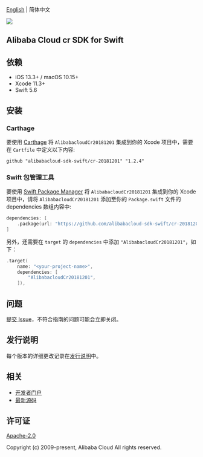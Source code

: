 [English](README.md) | 简体中文

![](https://aliyunsdk-pages.alicdn.com/icons/AlibabaCloud.svg)

## Alibaba Cloud cr SDK for Swift

## 依赖

- iOS 13.3+ / macOS 10.15+
- Xcode 11.3+
- Swift 5.6

## 安装

### Carthage

要使用 [Carthage](https://github.com/Carthage/Carthage) 将 `AlibabacloudCr20181201` 集成到你的 Xcode 项目中，需要在 `Cartfile` 中定义以下内容:

```ogdl
github "alibabacloud-sdk-swift/cr-20181201" "1.2.4"
```

### Swift 包管理工具

要使用 [Swift Package Manager](https://swift.org/package-manager/) 将 `AlibabacloudCr20181201` 集成到你的 Xcode 项目中，请将 `AlibabacloudCr20181201` 添加至你的 `Package.swift` 文件的 dependencies 数组内容中:

```swift
dependencies: [
    .package(url: "https://github.com/alibabacloud-sdk-swift/cr-20181201.git", from: "1.2.4")
]
```

另外，还需要在 `target` 的 `dependencies` 中添加 `"AlibabacloudCr20181201"`，如下：

```swift
.target(
    name: "<your-project-name>",
    dependencies: [
        "AlibabacloudCr20181201",
    ]),
```

## 问题

[提交 Issue](https://github.com/alibabacloud-sdk-swift/cr-20181201/issues/new)，不符合指南的问题可能会立即关闭。

## 发行说明

每个版本的详细更改记录在[发行说明](./ChangeLog.txt)中。

## 相关

* [开发者门户](https://next.api.aliyun.com/home)
* [最新源码](https://github.com/alibabacloud-sdk-swift/cr-20181201)

## 许可证

[Apache-2.0](http://www.apache.org/licenses/LICENSE-2.0)

Copyright (c) 2009-present, Alibaba Cloud All rights reserved.
